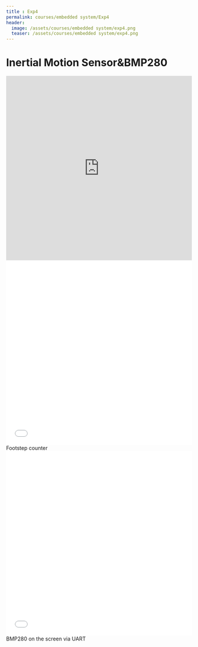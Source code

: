 ```yaml
---
title : Exp4
permalink: courses/embedded system/Exp4
header:
  image: /assets/courses/embedded system/exp4.png
  teaser: /assets/courses/embedded system/exp4.png
---
```


Inertial Motion Sensor&BMP280
===

<iframe src="https://docs.google.com/viewer?srcid=12QuJ0L8hgUzb5Cw-r1Tz6keJEEH1mq6Z&pid=explorer&efh=false&a=v&chrome=false&embedded=true" style="width:100%; height:500px;" frameborder="0" allowfullscreen></iframe>



<iframe src="/assets/courses/embedded system/exp4-1.mp4" style="width:100%; height:500px;" frameborder="0" allowfullscreen></iframe>
Footstep counter


<iframe src="/assets/courses/embedded system/exp4-2.mp4" style="width:100%; height:500px;" frameborder="0" allowfullscreen></iframe>
BMP280 on the screen via UART
